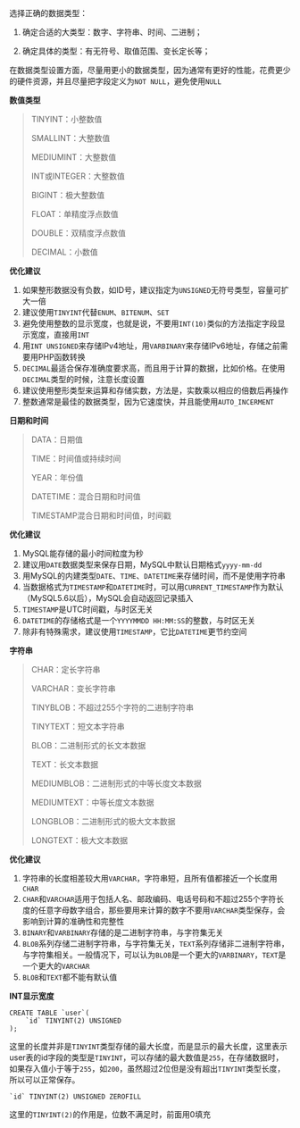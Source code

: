 选择正确的数据类型：

1. 确定合适的大类型：数字、字符串、时间、二进制；

2. 确定具体的类型：有无符号、取值范围、变长定长等；

在数据类型设置方面，尽量用更小的数据类型，因为通常有更好的性能，花费更少的硬件资源，并且尽量把字段定义为`NOT NULL`，避免使用`NULL`

**数值类型**

> TINYINT：小整数值
>
> SMALLINT：大整数值
>
> MEDIUMINT：大整数值
>
> INT或INTEGER：大整数值
>
> BIGINT：极大整数值
>
> FLOAT：单精度浮点数值
>
> DOUBLE：双精度浮点数值
>
> DECIMAL：小数值

**优化建议**

1. 如果整形数据没有负数，如ID号，建议指定为`UNSIGNED`无符号类型，容量可扩大一倍
2. 建议使用`TINYINT`代替`ENUM`、`BITENUM`、`SET`
3. 避免使用整数的显示宽度，也就是说，不要用`INT(10)`类似的方法指定字段显示宽度，直接用`INT`
4. 用`INT UNSIGNED`来存储IPv4地址，用`VARBINARY`来存储IPv6地址，存储之前需要用PHP函数转换
5. `DECIMAL`最适合保存准确度要求高，而且用于计算的数据，比如价格。在使用`DECIMAL`类型的时候，注意长度设置
6. 建议使用整形类型来运算和存储实数，方法是，实数乘以相应的倍数后再操作
7. 整数通常是最佳的数据类型，因为它速度快，并且能使用`AUTO_INCERMENT`



**日期和时间**

> DATA：日期值
>
> TIME：时间值或持续时间
>
> YEAR：年份值
>
> DATETIME：混合日期和时间值
>
> TIMESTAMP混合日期和时间值，时间戳

**优化建议**

1. MySQL能存储的最小时间粒度为秒
2. 建议用`DATE`数据类型来保存日期，MySQL中默认日期格式`yyyy-mm-dd`
3. 用MySQL的内建类型`DATE`、`TIME`、`DATETIME`来存储时间，而不是使用字符串
4. 当数据格式为`TIMESTAMP`和`DATETIME`时，可以用`CURRENT_TIMESTAMP`作为默认（MySQL5.6以后），MySQL会自动返回记录插入
5. `TIMESTAMP`是UTC时间戳，与时区无关
6. `DATETIME`的存储格式是一个`YYYYMMDD HH:MM:SS`的整数，与时区无关
7. 除非有特殊需求，建议使用`TIMESTAMP`，它比`DATETIME`更节约空间

**字符串**

> CHAR：定长字符串
>
> VARCHAR：变长字符串
>
> TINYBLOB：不超过255个字符的二进制字符串
>
> TINYTEXT：短文本字符串
>
> BLOB：二进制形式的长文本数据
>
> TEXT：长文本数据
>
> MEDIUMBLOB：二进制形式的中等长度文本数据
>
> MEDIUMTEXT：中等长度文本数据
>
> LONGBLOB：二进制形式的极大文本数据
>
> LONGTEXT：极大文本数据

**优化建议**

1. 字符串的长度相差较大用`VARCHAR`，字符串短，且所有值都接近一个长度用`CHAR`
2. `CHAR`和`VARCHAR`适用于包括人名、邮政编码、电话号码和不超过255个字符长度的任意字母数字组合，那些要用来计算的数字不要用`VARCHAR`类型保存，会影响到计算的准确性和完整性
3. `BINARY`和`VARBINARY`存储的是二进制字符串，与字符集无关
4. `BLOB`系列存储二进制字符串，与字符集无关，`TEXT`系列存储非二进制字符串，与字符集相关。一般情况下，可以认为`BLOB`是一个更大的`VARBINARY`，`TEXT`是一个更大的`VARCHAR`
5. `BLOB`和`TEXT`都不能有默认值

**INT显示宽度**

```mysql
CREATE TABLE `user`(
	`id` TINYINT(2) UNSIGNED
);
```

这里的长度并非是`TINYINT`类型存储的最大长度，而是显示的最大长度，这里表示user表的id字段的类型是`TINYINT`，可以存储的最大数值是`255`，在存储数据时，如果存入值小于等于`255`，如`200`，虽然超过2位但是没有超出`TINYINT`类型长度，所以可以正常保存。

```mysql
`id` TINYINT(2) UNSIGNED ZEROFILL
```

这里的`TINYINT(2)`的作用是，位数不满足时，前面用0填充